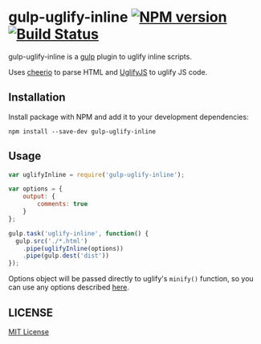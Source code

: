 # gulp-uglify-inline [![NPM version](https://badge.fury.io/js/gulp-uglify-inline.svg)](http://badge.fury.io/js/gulp-uglify-inline) [![Build Status](https://travis-ci.org/shkuznetsov/gulp-uglify-inline.svg?branch=master)](https://travis-ci.org/shkuznetsov/gulp-uglify-inline)

gulp-uglify-inline is a [gulp](https://github.com/wearefractal/gulp) plugin to uglify inline scripts.

Uses [cheerio](https://github.com/cheeriojs/cheerio) to parse HTML and [UglifyJS](https://github.com/mishoo/UglifyJS) to uglify JS code.

## Installation

Install package with NPM and add it to your development dependencies:

`npm install --save-dev gulp-uglify-inline`

## Usage

```javascript
var uglifyInline = require('gulp-uglify-inline');

var options = {
	output: {
		comments: true
	}
};

gulp.task('uglify-inline', function() {
  gulp.src('./*.html')
    .pipe(uglifyInline(options))
    .pipe(gulp.dest('dist'))
});
```

Options object will be passed directly to uglify's ``minify()`` function, so you can use any options described [here](https://github.com/mishoo/UglifyJS2#api-reference).

## LICENSE

[MIT License](http://en.wikipedia.org/wiki/MIT_License)
